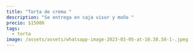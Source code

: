 ```yaml
---
title: "Torta de crema "
description: "Se entrega en caja visor y moño "
precio: $15000
tags:
  - torta
image: /assets/assets/whatsapp-image-2023-03-05-at-10.38.58-1-.jpeg
---
```


